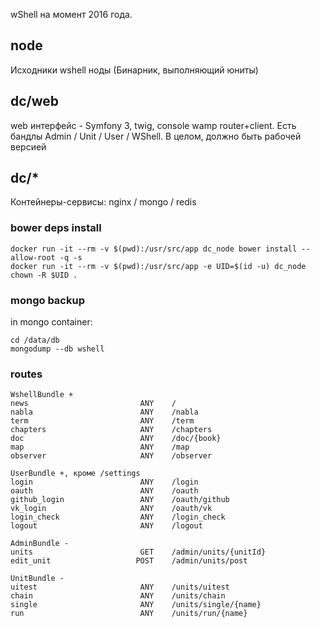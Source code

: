 wShell на момент 2016 года.

## node

Исходники wshell ноды (Бинарник, выполняющий юниты)

## dc/web

web интерфейс - Symfony 3, twig, console wamp router+client.
Есть бандлы Admin / Unit / User / WShell.
В целом, должно быть рабочей версией

## dc/*

Контейнеры-сервисы: nginx / mongo / redis

### bower deps install

    docker run -it --rm -v $(pwd):/usr/src/app dc_node bower install --allow-root -q -s
    docker run -it --rm -v $(pwd):/usr/src/app -e UID=$(id -u) dc_node chown -R $UID .

### mongo backup

in mongo container:

    cd /data/db
    mongodump --db wshell

### routes

    WshellBundle +
    news                         ANY    /
    nabla                        ANY    /nabla
    term                         ANY    /term
    chapters                     ANY    /chapters
    doc                          ANY    /doc/{book}
    map                          ANY    /map
    observer                     ANY    /observer

    UserBundle +, кроме /settings
    login                        ANY    /login
    oauth                        ANY    /oauth
    github_login                 ANY    /oauth/github
    vk_login                     ANY    /oauth/vk
    login_check                  ANY    /login_check
    logout                       ANY    /logout

    AdminBundle -
    units                        GET    /admin/units/{unitId}
    edit_unit                   POST    /admin/units/post

    UnitBundle -
    uitest                       ANY    /units/uitest
    chain                        ANY    /units/chain
    single                       ANY    /units/single/{name}
    run                          ANY    /units/run/{name}